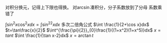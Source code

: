 对积分换元，记得上下限也得换。
对$\arcsin$凑积分，分子系数放到了分母
系数乘错了

$\int \sin^2x\cos^2xdx=\int\sin^22xdx$  多次二倍角公式
$\int \frac{1}{2+\cos x}dx$ $t=\tan\frac{x}{2}$
$\int^{\frac{\pi}{2}}_{0}\frac{1}{(1+x^2)(1+x^5)}dx$  $x=tant$
$\int \frac{1}{\tan x-2}dx$ $x=\arctan t$
